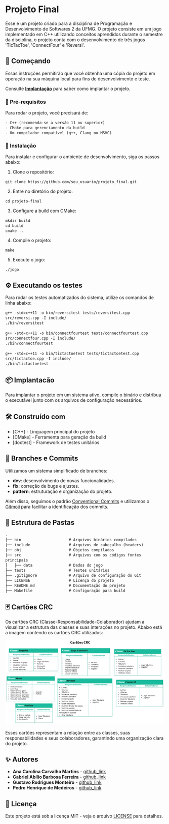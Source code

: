 # Projeto Final

Esse é um projeto criado para a disciplina de Programação e Desenvolvimento de Softwares 2 da UFMG. O projeto consiste em um jogo implementado em C++ utilizando conceitos aprendidos durante o semestre da disciplina, o projeto conta com o desenvolvimento de três jogos 'TicTacToe', 'ConnectFour' e 'Reversi'.


## 🚀 Começando

Essas instruções permitirão que você obtenha uma cópia do projeto em operação na sua máquina local para fins de desenvolvimento e teste.

Consulte **[Implantação](#-implanta%C3%A7%C3%A3o)** para saber como implantar o projeto.


### 👋 Pré-requisitos

Para rodar o projeto, você precisará de:

```
- C++ (recomenda-se a versão 11 ou superior)
- CMake para gerenciamento da build
- Um compilador compatível (g++, Clang ou MSVC)
```


### 🔧 Instalação

Para instalar e configurar o ambiente de desenvolvimento, siga os passos abaixo:

1. Clone o repositório:

```
git clone https://github.com/seu_usuario/projeto_final.git
```

2. Entre no diretório do projeto:

```
cd projeto-final
```

3. Configure a build com CMake:

```
mkdir build
cd build
cmake ..
```

4. Compile o projeto:

```
make
```

5. Execute o jogo:

```
./jogo
```


## ⚙️ Executando os testes

Para rodar os testes automatizados do sistema, utilize os comandos de linha abaixo:

```
g++ -std=c++11 -o bin/reversitest tests/reversitest.cpp src/reversi.cpp -I include/
./bin/reversitest

g++ -std=c++11 -o bin/connectfourtest tests/connectfourtest.cpp src/connectfour.cpp -I include/
./bin/connectfourtest

g++ -std=c++11 -o bin/tictactoetest tests/tictactoetest.cpp src/tictactoe.cpp -I include/
./bin/tictactoetest
```


## 📦 Implantacão

Para implantar o projeto em um sistema ativo, compile o binário e distribua o executável junto com os arquivos de configuração necessários.


## 🛠️ Construído com

* [C++] - Linguagem principal do projeto
* [CMake] - Ferramenta para geração da build
* [doctest] - Framework de testes unitários


## 📌 Branches e Commits

Utilizamos um sistema simplificado de branches:
- **dev**: desenvolvimento de novas funcionalidades.
- **fix**: correção de bugs e ajustes.
- **pattern**: estruturação e organização do projeto.

Além disso, seguimos o padrão [Conventional Commits](https://www.conventionalcommits.org/) e utilizamos o [Gitmoji](https://gitmoji.dev) para facilitar a identificação dos commits.


## 📂 Estrutura de Pastas

```
.
├── bin                     # Arquivos binários compilados
├── include                 # Arquivos de cabeçalho (headers)
├── obj                     # Objetos compilados
├── src                     # Arquivos com os códigos fontes principais
│   ├── data                # Dados do jogo
├── tests                   # Testes unitários
├── .gitignore              # Arquivo de configuração do Git
├── LICENSE                 # Licença do projeto
├── README.md               # Documentação do projeto
├── Makefile                # Configuração para build
```


## 🃏 Cartões CRC

Os cartões CRC (Classe-Responsabilidade-Colaborador) ajudam a visualizar a estrutura das classes e suas interações no projeto. Abaixo está a imagem contendo os cartões CRC utilizados:

![Cartões CRC](docs/CRC.jpg)

Esses cartões representam a relação entre as classes, suas responsabilidades e seus colaboradores, garantindo uma organização clara do projeto.


## ✨ Autores

* **Ana Carolina Carvalho Martins** - [github_link](https://github.com/carolcarvalho-27)
* **Gabriel Abílio Barbosa Ferreira** - [github_link](https://github.com/g-abilio)
* **Gustavo Rodrigues Monteiro** - [github_link](https://github.com/grmonteiroh)
* **Pedro Henrique de Medeiros** - [github_link](https://github.com/grmonteiroh)


## 📝 Licença

Este projeto está sob a licença MIT - veja o arquivo [LICENSE](https://github.com/seu_usuario/projeto_final/LICENSE) para detalhes.